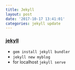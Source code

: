 ```yaml
---
title: Jekyll
layout: post
date: '2017-10-17 13:41:01'
categories: jekyll update
---
```


### [jekyll](http://jekyllrb.com/)
* `gem install jekyll bundler`
* `jekyll new myblog`
* for localhost `jekyll serve`
